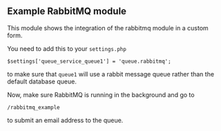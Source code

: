 ## Example RabbitMQ module

This module shows the integration of the rabbitmq module in a custom form.

You need to add this to your `settings.php`

    $settings['queue_service_queue1'] = 'queue.rabbitmq';

to make sure that `queue1` will use a rabbit message queue rather than the 
default database queue.

Now, make sure RabbitMQ is running in the background and go to

    /rabbitmq_example

to submit an email address to the queue.
